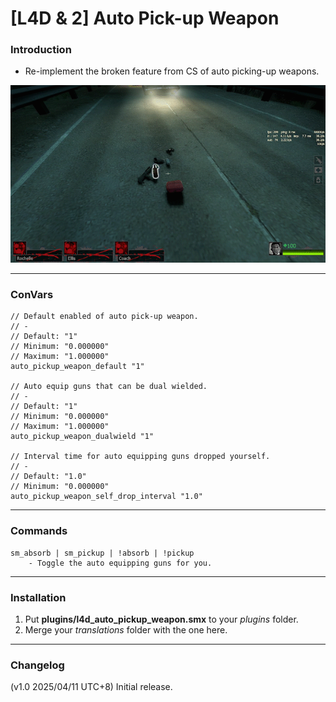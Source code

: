 # [L4D & 2] Auto Pick-up Weapon

### Introduction
- Re-implement the broken feature from CS of auto picking-up weapons.

![image](https://github.com/Target5150/MoYu_Server_Stupid_Plugins/blob/master/The%20Last%20Stand/l4d_auto_pickup_weapon/preview.gif?raw=true)

<hr>

### ConVars
```
// Default enabled of auto pick-up weapon.
// -
// Default: "1"
// Minimum: "0.000000"
// Maximum: "1.000000"
auto_pickup_weapon_default "1"

// Auto equip guns that can be dual wielded.
// -
// Default: "1"
// Minimum: "0.000000"
// Maximum: "1.000000"
auto_pickup_weapon_dualwield "1"

// Interval time for auto equipping guns dropped yourself.
// -
// Default: "1.0"
// Minimum: "0.000000"
auto_pickup_weapon_self_drop_interval "1.0"
```

<hr>

### Commands
```
sm_absorb | sm_pickup | !absorb | !pickup
	- Toggle the auto equipping guns for you.

```

<hr>

### Installation
1. Put **plugins/l4d_auto_pickup_weapon.smx** to your _plugins_ folder.
2. Merge your _translations_ folder with the one here.

<hr>

### Changelog
(v1.0 2025/04/11 UTC+8) Initial release.

